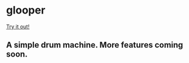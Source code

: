 # glooper

[Try it out!][link]

[link]: glooper.herokuapp.com

## A simple drum machine. More features coming soon.
